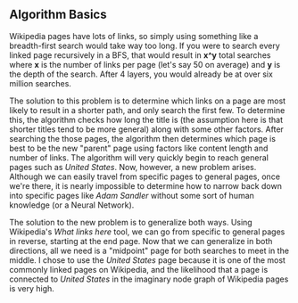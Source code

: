 ## Algorithm Basics
Wikipedia pages have lots of links, so simply using something like a breadth-first search would take way too long. If you were to search every linked page recursively in a BFS, that would result in **x^y** total searches where **x** is the number of links per page (let's say 50 on average) and **y** is the depth of the search. After 4 layers, you would already be at over six million searches.

The solution to this problem is to determine which links on a page are most likely to result in a shorter path, and only search the first few. To determine this, the algorithm checks how long the title is (the assumption here is that shorter titles tend to be more general) along with some other factors. After searching the those pages, the algorithm then determines which page is best to be the new "parent" page using factors like content length and number of links. The algorithm will very quickly begin to reach general pages such as *United States*. Now, however, a new problem arises. Although we can easily travel from specific pages to general pages, once we're there, it is nearly impossible to determine how to narrow back down into specific pages like *Adam Sandler* without some sort of human knowledge (or a Neural Network).

The solution to the new problem is to generalize both ways. Using Wikipedia's *What links here* tool, we can go from specific to general pages in reverse, starting at the end page. Now that we can generalize in both directions, all we need is a "midpoint" page for both searches to meet in the middle. I chose to use the *United States* page because it is one of the most commonly linked pages on Wikipedia, and the likelihood that a page is connected to *United States* in the imaginary node graph of Wikipedia pages is very high.